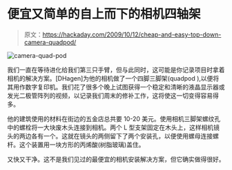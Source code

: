 # 便宜又简单的自上而下的相机四轴架

> 原文：<https://hackaday.com/2009/10/12/cheap-and-easy-top-down-camera-quadpod/>

![camera-quad-pod](img/bf612d88615f1ef85ee8047c00e4cc50.png "camera-quad-pod")

我们一直在等待进化给我们第三只手臂，但与此同时，这可能是你记录项目时拿着相机的解决方案。[DHagen]为他的相机做了一个四脚三脚架(quadpod ),以便将其用作数字复印机。我们花了很多个晚上试图获得一个稳定和清晰的液晶显示器或发光二极管阵列的视频，以记录我们周末的修补工作，这将使这一切变得容易得多。

他的建筑使用的材料在街边的五金店总共要 10-20 美元。使用相机三脚架螺纹孔中的螺栓将一大块废木头连接到相机。两个 L 型支架固定在木头上，这样相机镜头的两边各有一个。这就在镜头的两侧留下了两个安装孔，以便使用螺母连接螺杆。这个装置用一块方形的丙烯酸(树脂玻璃)盖住。

又快又干净。这不是我们见过的最便宜的相机安装解决方案，但它确实做得很好。